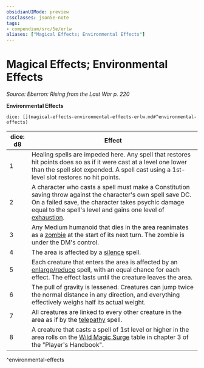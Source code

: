 ```yaml
---
obsidianUIMode: preview
cssclasses: json5e-note
tags:
- compendium/src/5e/erlw
aliases: ["Magical Effects; Environmental Effects"]
---
```

# Magical Effects; Environmental Effects
*Source: Eberron: Rising from the Last War p. 220* 

**Environmental Effects**

`dice: [](magical-effects-environmental-effects-erlw.md#^environmental-effects)`

| dice: d8 | Effect |
|----------|--------|
| 1 | Healing spells are impeded here. Any spell that restores hit points does so as if it were cast at a level one lower than the spell slot expended. A spell cast using a 1st-level slot restores no hit points. |
| 2 | A character who casts a spell must make a Constitution saving throw against the character's own spell save DC. On a failed save, the character takes psychic damage equal to the spell's level and gains one level of [exhaustion](2-Mechanics/CLI/rules/conditions.md#Exhaustion). |
| 3 | Any Medium humanoid that dies in the area reanimates as a [zombie](2-Mechanics/CLI/bestiary/undead/zombie.md) at the start of its next turn. The zombie is under the DM's control. |
| 4 | The area is affected by a [silence](2-Mechanics/CLI/spells/silence.md) spell. |
| 5 | Each creature that enters the area is affected by an [enlarge/reduce](2-Mechanics/CLI/spells/enlarge-reduce.md) spell, with an equal chance for each effect. The effect lasts until the creature leaves the area. |
| 6 | The pull of gravity is lessened. Creatures can jump twice the normal distance in any direction, and everything effectively weighs half its actual weight. |
| 7 | All creatures are linked to every other creature in the area as if by the [telepathy](2-Mechanics/CLI/spells/telepathy.md) spell. |
| 8 | A creature that casts a spell of 1st level or higher in the area rolls on the [Wild Magic Surge](2-Mechanics/CLI/tables/wild-magic-surge.md) table in chapter 3 of the "Player's Handbook". |
^environmental-effects